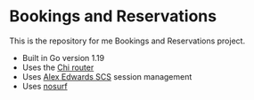 # Bookings and Reservations

This is the repository for me Bookings and Reservations project.

- Built in Go version 1.19
- Uses the [Chi router](https://github.com/go-chi/chi/v5)
- Uses [Alex Edwards SCS](https://github.com/alexedwards/scs/v2) session management
- Uses [nosurf](https://github.com/justinas/nosurf) 
